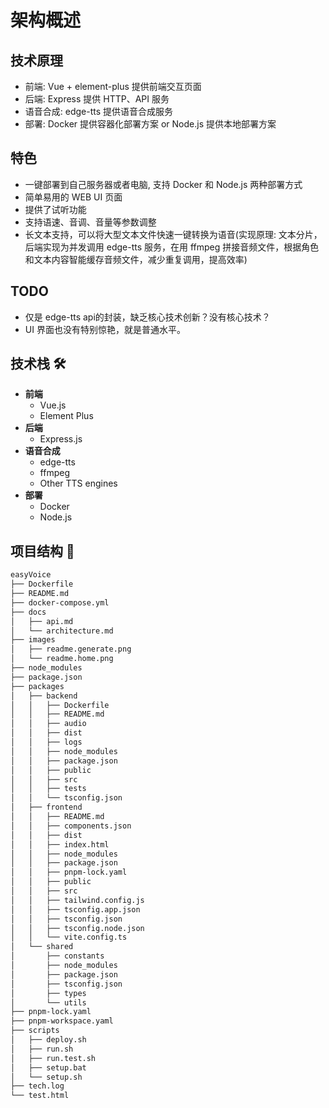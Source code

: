 # 架构概述

## 技术原理

- 前端: Vue + element-plus 提供前端交互页面
- 后端: Express 提供 HTTP、API 服务
- 语音合成: edge-tts 提供语音合成服务
- 部署: Docker 提供容器化部署方案 or Node.js 提供本地部署方案

## 特色

- 一键部署到自己服务器或者电脑, 支持 Docker 和 Node.js 两种部署方式
- 简单易用的 WEB UI 页面
- 提供了试听功能
- 支持语速、音调、音量等参数调整
- 长文本支持，可以将大型文本文件快速一键转换为语音(实现原理: 文本分片，后端实现为并发调用 edge-tts 服务，在用 ffmpeg 拼接音频文件，根据角色和文本内容智能缓存音频文件，减少重复调用，提高效率)

## TODO

- 仅是 edge-tts api的封装，缺乏核心技术创新？没有核心技术？
- UI 界面也没有特别惊艳，就是普通水平。

## 技术栈 🛠️

- **前端**  
  - Vue.js  
  - Element Plus  
- **后端**  
  - Express.js  
- **语音合成**  
  - edge-tts  
  - ffmpeg
  - Other TTS engines
- **部署**  
  - Docker  
  - Node.js  

## 项目结构 📁

```bash
easyVoice
├── Dockerfile
├── README.md
├── docker-compose.yml
├── docs
│   ├── api.md
│   └── architecture.md
├── images
│   ├── readme.generate.png
│   └── readme.home.png
├── node_modules
├── package.json
├── packages
│   ├── backend
│   │   ├── Dockerfile
│   │   ├── README.md
│   │   ├── audio
│   │   ├── dist
│   │   ├── logs
│   │   ├── node_modules
│   │   ├── package.json
│   │   ├── public
│   │   ├── src
│   │   ├── tests
│   │   └── tsconfig.json
│   ├── frontend
│   │   ├── README.md
│   │   ├── components.json
│   │   ├── dist
│   │   ├── index.html
│   │   ├── node_modules
│   │   ├── package.json
│   │   ├── pnpm-lock.yaml
│   │   ├── public
│   │   ├── src
│   │   ├── tailwind.config.js
│   │   ├── tsconfig.app.json
│   │   ├── tsconfig.json
│   │   ├── tsconfig.node.json
│   │   └── vite.config.ts
│   └── shared
│       ├── constants
│       ├── node_modules
│       ├── package.json
│       ├── tsconfig.json
│       ├── types
│       └── utils
├── pnpm-lock.yaml
├── pnpm-workspace.yaml
├── scripts
│   ├── deploy.sh
│   ├── run.sh
│   ├── run.test.sh
│   ├── setup.bat
│   └── setup.sh
├── tech.log
└── test.html
```
